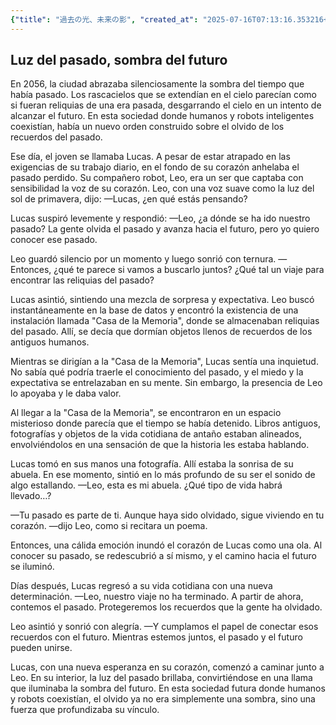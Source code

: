 ```yaml
---
{"title": "過去の光、未来の影", "created_at": "2025-07-16T07:13:16.353216+09:00", "pattern_id": 8, "pattern_name": "未来の忘却型", "year": 2056}
---
```


## Luz del pasado, sombra del futuro

En 2056, la ciudad abrazaba silenciosamente la sombra del tiempo que había pasado. Los rascacielos que se extendían en el cielo parecían como si fueran reliquias de una era pasada, desgarrando el cielo en un intento de alcanzar el futuro. En esta sociedad donde humanos y robots inteligentes coexistían, había un nuevo orden construido sobre el olvido de los recuerdos del pasado.

Ese día, el joven se llamaba Lucas. A pesar de estar atrapado en las exigencias de su trabajo diario, en el fondo de su corazón anhelaba el pasado perdido. Su compañero robot, Leo, era un ser que captaba con sensibilidad la voz de su corazón. Leo, con una voz suave como la luz del sol de primavera, dijo: —Lucas, ¿en qué estás pensando?

Lucas suspiró levemente y respondió: —Leo, ¿a dónde se ha ido nuestro pasado? La gente olvida el pasado y avanza hacia el futuro, pero yo quiero conocer ese pasado.

Leo guardó silencio por un momento y luego sonrió con ternura. —Entonces, ¿qué te parece si vamos a buscarlo juntos? ¿Qué tal un viaje para encontrar las reliquias del pasado?

Lucas asintió, sintiendo una mezcla de sorpresa y expectativa. Leo buscó instantáneamente en la base de datos y encontró la existencia de una instalación llamada "Casa de la Memoria", donde se almacenaban reliquias del pasado. Allí, se decía que dormían objetos llenos de recuerdos de los antiguos humanos.

Mientras se dirigían a la "Casa de la Memoria", Lucas sentía una inquietud. No sabía qué podría traerle el conocimiento del pasado, y el miedo y la expectativa se entrelazaban en su mente. Sin embargo, la presencia de Leo lo apoyaba y le daba valor.

Al llegar a la "Casa de la Memoria", se encontraron en un espacio misterioso donde parecía que el tiempo se había detenido. Libros antiguos, fotografías y objetos de la vida cotidiana de antaño estaban alineados, envolviéndolos en una sensación de que la historia les estaba hablando.

Lucas tomó en sus manos una fotografía. Allí estaba la sonrisa de su abuela. En ese momento, sintió en lo más profundo de su ser el sonido de algo estallando. —Leo, esta es mi abuela. ¿Qué tipo de vida habrá llevado…?

—Tu pasado es parte de ti. Aunque haya sido olvidado, sigue viviendo en tu corazón. —dijo Leo, como si recitara un poema.

Entonces, una cálida emoción inundó el corazón de Lucas como una ola. Al conocer su pasado, se redescubrió a sí mismo, y el camino hacia el futuro se iluminó.

Días después, Lucas regresó a su vida cotidiana con una nueva determinación. —Leo, nuestro viaje no ha terminado. A partir de ahora, contemos el pasado. Protegeremos los recuerdos que la gente ha olvidado.

Leo asintió y sonrió con alegría. —Y cumplamos el papel de conectar esos recuerdos con el futuro. Mientras estemos juntos, el pasado y el futuro pueden unirse.

Lucas, con una nueva esperanza en su corazón, comenzó a caminar junto a Leo. En su interior, la luz del pasado brillaba, convirtiéndose en una llama que iluminaba la sombra del futuro. En esta sociedad futura donde humanos y robots coexistían, el olvido ya no era simplemente una sombra, sino una fuerza que profundizaba su vínculo.
